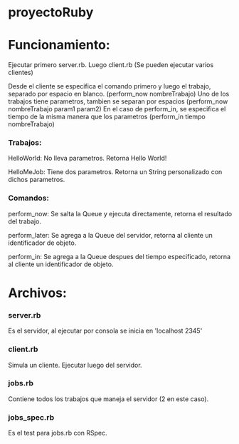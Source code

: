 # proyectoRuby

# Funcionamiento:

Ejecutar primero server.rb. Luego client.rb (Se pueden ejecutar varios clientes)

Desde el cliente se especifica el comando primero y luego el trabajo, separado por espacio en blanco. (perform_now nombreTrabajo)
Uno de los trabajos tiene parametros, tambien se separan por espacios (perform_now nombreTrabajo param1 param2)
En el caso de perform_in, se especifica el tiempo de la misma manera que los parametros (perform_in tiempo nombreTrabajo)

### Trabajos:
HelloWorld: No lleva parametros. Retorna Hello World!

HelloMeJob: Tiene dos parametros. Retorna un String personalizado con dichos parametros.

### Comandos:
perform_now: Se salta la Queue y ejecuta directamente, retorna el resultado del trabajo.

perform_later: Se agrega a la Queue del servidor, retorna al cliente un identificador de objeto.

perform_in: Se agrega a la Queue despues del tiempo especificado, retorna al cliente un identificador de objeto.

# Archivos:
### server.rb
Es el servidor, al ejecutar por consola se inicia en 'localhost 2345'

### client.rb
Simula un cliente. Ejecutar luego del servidor.

### jobs.rb
Contiene todos los trabajos que maneja el servidor (2 en este caso).

### jobs_spec.rb
Es el test para jobs.rb con RSpec.
